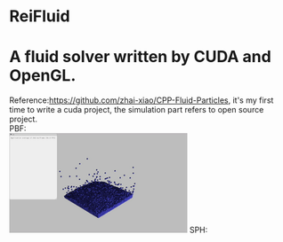 # ReiFluid
# A fluid solver written by CUDA and OpenGL. 
Reference:https://github.com/zhai-xiao/CPP-Fluid-Particles, it's my first time to write a cuda project, the simulation part refers to open source project.  
PBF:  
![img](https://github.com/0Setsuna0/ReiFluid/blob/main/pbf.gif)
SPH:  
